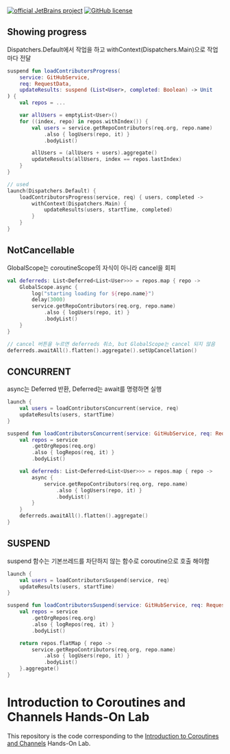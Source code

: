 [![official JetBrains project](https://jb.gg/badges/official.svg)](https://confluence.jetbrains.com/display/ALL/JetBrains+on+GitHub)
[![GitHub license](https://img.shields.io/badge/license-Apache%20License%202.0-blue.svg?style=flat)](https://www.apache.org/licenses/LICENSE-2.0)

## Showing progress
Dispatchers.Default에서 작업을 하고 withContext(Dispatchers.Main)으로 작업마다 전달
```kotlin
suspend fun loadContributorsProgress(
    service: GitHubService,
    req: RequestData,
    updateResults: suspend (List<User>, completed: Boolean) -> Unit
) {
    val repos = ...

    var allUsers = emptyList<User>()
    for ((index, repo) in repos.withIndex()) {
        val users = service.getRepoContributors(req.org, repo.name)
            .also { logUsers(repo, it) }
            .bodyList()

        allUsers = (allUsers + users).aggregate()
        updateResults(allUsers, index == repos.lastIndex)
    }
}

// used
launch(Dispatchers.Default) {
    loadContributorsProgress(service, req) { users, completed ->
        withContext(Dispatchers.Main) {
            updateResults(users, startTime, completed)
        }
    }
}
```

## NotCancellable
 GlobalScope는 coroutineScope의 자식이 아니라 cancel을 회피
```kotlin
val deferreds: List<Deferred<List<User>>> = repos.map { repo ->
    GlobalScope.async {
        log("starting loading for ${repo.name}")
        delay(3000)
        service.getRepoContributors(req.org, repo.name)
            .also { logUsers(repo, it) }
            .bodyList()
    }
}

// cancel 버튼을 누르면 deferreds 취소, but GlobalScope는 cancel 되지 않음
deferreds.awaitAll().flatten().aggregate().setUpCancellation()

```


## CONCURRENT
async는 Deferred 반환, Deferred는 await를 명령하면 실행
```kotlin
launch {
    val users = loadContributorsConcurrent(service, req)
    updateResults(users, startTime)
}

suspend fun loadContributorsConcurrent(service: GitHubService, req: RequestData): List<User> = coroutineScope {
    val repos = service
        .getOrgRepos(req.org)
        .also { logRepos(req, it) }
        .bodyList()

    val deferreds: List<Deferred<List<User>>> = repos.map { repo ->
        async {
            service.getRepoContributors(req.org, repo.name)
                .also { logUsers(repo, it) }
                .bodyList()
        }
    }
    deferreds.awaitAll().flatten().aggregate()
}
```


## SUSPEND
suspend 함수는 기본쓰레드를 차단하지 않는 함수로 coroutine으로 호출 해야함
```kotlin
launch {
    val users = loadContributorsSuspend(service, req)
    updateResults(users, startTime)
}

suspend fun loadContributorsSuspend(service: GitHubService, req: RequestData): List<User> {
    val repos = service
        .getOrgRepos(req.org)
        .also { logRepos(req, it) }
        .bodyList()

    return repos.flatMap { repo ->
        service.getRepoContributors(req.org, repo.name)
            .also { logUsers(repo, it) }
            .bodyList()
    }.aggregate()
}
```

# Introduction to Coroutines and Channels Hands-On Lab

This repository is the code corresponding to the
[Introduction to Coroutines and Channels](https://play.kotlinlang.org/hands-on/Introduction%20to%20Coroutines%20and%20Channels/01_Introduction)
Hands-On Lab. 
